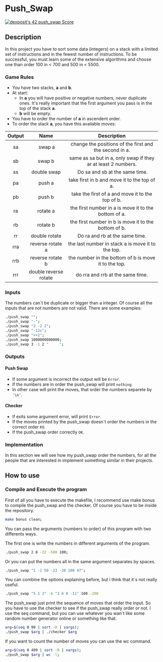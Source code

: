  # Push_Swap
 [![dexposit's 42 push_swap Score](https://badge42.vercel.app/api/v2/cl2hrwxk3011709jppzcysckf/project/2527793)](https://github.com/JaeSeoKim/badge42)
## Description
In this project you have to sort some data (integers) on a stack with a limited set of instructions and in the fewest number of instructions. To be successful, you must learn some of the extensive algorithms and choose one than order 100 in < 700 and 500 in < 5500.
### Game Rules
 - You have two stacks, **a** and **b**.
 - At start:
   - In **a** you will have positive or negative numbers, never duplicate ones. It's really important that the first argument you pass is in the top of the stack **a**.
   - **b** will be empty.
 - You have to order the number of **a** in ascendent order.
 - To order the stack **a**, you have this available moves:

<div align="center">

| Output | Name | Description |
| :---: | :---: | :---:|
| sa | swap a | change the positions of the first and the second in a. |
| sb | swap b | same as sa but in a, only swap if they ar at least 2 numbers. |
| ss | double swap | Do sa and sb at the same time. |
| pa | push a | take first in b and move it to the top of a. |
| pb | push b | take the first of a and move it to the top of b. |
| ra | rotate a | the first number in a is move it to the bottom of a. |
| rb | rotate b | the first number in b is move it to the bottom of b. |
| rr | double rotate | Do ra and rb at the same time. |
| rra | reverse rotate a | the last number in stack a is move it to the top. |
| rrb | reverse rotate b | the number in the bottom of b is move it to the top. |
| rrr | double reverse rotate | do rra and rrb at the same time. |

<div align="left">

### Inputs
The numbers can´t be duplicate or bigger than a integer. Of course all the inputs that are not numbers are not valid. There are some examples:
```bash
./push_swap "";
./push_swap "-";
./push_swap "2 -2 2";
./push_swap "-12s";
./push_swap "++2";
./push_swap 1000000000000;
./push_swap 3 -1 2 "     ";
```
### Outputs
#### Push Swap
- If some argument is incorrect the output will be `Error`.
- If the numbers are in order the push_swap will print `nothing`.
- In other case will print the moves, that order the numbers separete by `'\n'`.
#### Checker
- If exits some argument error, will print `Error`.
- If the moves printed by the push_swap doesn´t order the numbers in the correct order `KO`.
- If the push_swap order correctly `OK`.
### Implementation
 In this section we will see how my push_swap order the numbers, for all the people that are interested in implement something similar in their projects.
 
## How to use
### Compile and Execute the program
First of all you have to execute the makefile, I recommend use make bonus to compile the push_swap and the checker. Of course you have to be inside the repository.
```bash
make bonus clean;
```
You can pass the arguments (numbers to order) of this program with two differents ways.

The first one is write the numbers in different arguments of the program.
```bash
./push_swap 2 8 -22 -500 100;
```
Or you can put the numbers all in the same argument separates by spaces.
```bash
./push_swap "1 -2 50 -23 -20 100 47";
```
You can combine the options explaining before, but i think that it´s not really useful.
```bash
./push_swap "5 1 3" -6 "3 6 8 -11" 100 -200
```
The push_swap just print the sequence of moves that order the input.  So you have to use the checker to see if the push_swap really order or not.
I use the seq command, but you can use whatever you wan´t like some random number generator online or something like that.
```bash
arg=$(seq 0 99 | sort -R | xargs);
./push_swap $arg | ./checker $arg
```
If you want to count the number of moves you can use the wc command.
```bash
arg=$(seq 0 499 | sort -R | xargs);
./push_swap $arg | wc -l;
```
